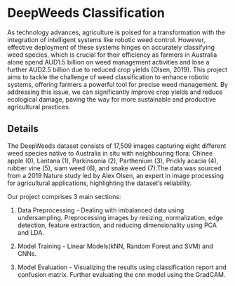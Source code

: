 # DeepWeeds Classification

As technology advances, agriculture is poised for a transformation with the integration of intelligent systems like robotic weed control. However, effective deployment of these systems hinges on accurately classifying weed species, which is crucial for their efficiency as farmers in Australia alone spend AUD1.5 billion on weed management activities and lose a further AUD2.5 billion due to reduced crop yields (Olsen, 2019). This project aims to tackle the challenge of weed classification to enhance robotic systems, offering farmers a powerful tool for precise weed management. By addressing this issue, we can significantly improve crop yields and reduce ecological damage, paving the way for more sustainable and productive agricultural practices.

## Details

The DeepWeeds dataset consists of 17,509 images capturing eight different weed species native to Australia in situ with neighbouring flora: Chinee apple (0), Lantana (1), Parkinsonia (2), Parthenium (3), Prickly acacia (4), rubber vine (5), siam weed (6), and snake weed (7).The data was sourced from a 2019 Nature study led by Alex Olsen, an expert in image processing for agricultural applications, highlighting the dataset’s reliability.  

Our project comprises 3 main sections:

1. Data Preprocessing - Dealing with imbalanced data using undersampling. Preprocessing images by resizing, normalization, edge detection, feature extraction, and reducing dimensionality using PCA and LDA.

2. Model Training - Linear Models(kNN, Random Forest and SVM) and CNNs.

3. Model Evaluation - Visualizing the results using classification report and confusion matrix. Further evaluating the cnn model using the GradCAM.